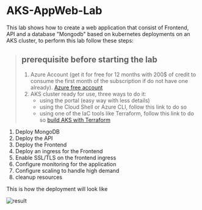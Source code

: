 # AKS-AppWeb-Lab
This lab shows how to create a web application that consist of Frontend, API and a database "Mongodb" based on kubernetes deployments on an AKS cluster, to perform this lab follow these steps: </br>
> ## prerequisite before starting the lab
> 
> 1.   Azure Account (get it for free for 12 months with 200$ of credit to consume the first month of the subscription if do not have one already). [Azure free account](https://azure.microsoft.com/en-us/free/)
> 2.   AKS cluster ready for use, three ways to do it:
>       * using the portal (easy way with less details)
>       * using the Cloud Shell or Azure CLI, follow this link to do so 
>       * using one of the IaC tools like Terraform, follow this link to do so [build AKS with Terraform](https://github.com/alli40alli/TerraformAzureKubernetesServices)

1. Deploy MongoDB
2. Deploy the API
3. Deploy the Frontend 
4. Deploy an ingress for the Frontend 
5. Enable SSL/TLS on the frontend ingress
6. Configure monitoring for the application 
7. Configure scaling to handle high demand
8. cleanup resources 

This is how the deployment will look like 

![result](https://docs.microsoft.com/en-us/learn/modules/aks-workshop/media/02-arch.svg)